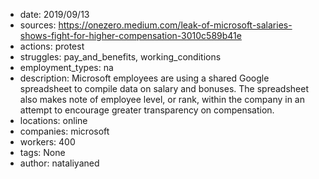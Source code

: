 - date: 2019/09/13
- sources: https://onezero.medium.com/leak-of-microsoft-salaries-shows-fight-for-higher-compensation-3010c589b41e
- actions: protest
- struggles: pay_and_benefits, working_conditions
- employment_types: na
- description: Microsoft employees are using a shared Google spreadsheet to compile data on salary and bonuses. The spreadsheet also makes note of employee level, or rank, within the company in an attempt to encourage greater transparency on compensation.
- locations: online
- companies: microsoft
- workers: 400
- tags: None
- author: nataliyaned
